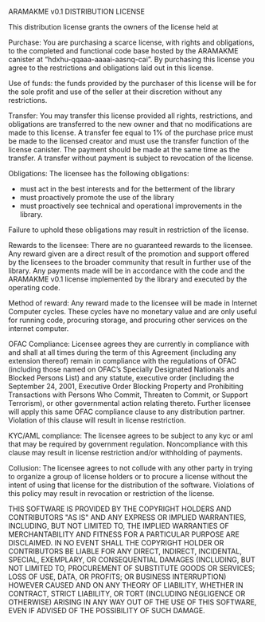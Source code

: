 ARAMAKME v0.1 DISTRIBUTION LICENSE

This distribution license grants the owners of the license held at

Purchase: You are purchasing a scarce license, with rights and obligations, to the completed and functional code base hosted by the ARAMAKME canister at “hdxhu-qqaaa-aaaai-aasnq-cai”. By purchasing this license you agree to the restrictions and obligations laid out in this license.

Use of funds: the funds provided by the purchaser of this license will be for the sole profit and use of the seller at their discretion without any restrictions.

Transfer: You may transfer this license provided all rights, restrictions, and obligations are transferred to the new owner and that no modifications are made to this license. A transfer fee equal to 1% of the purchase price must be made to the licensed creator and must use the transfer function of the license canister. The payment should be made at the same time as the transfer. A transfer without payment is subject to revocation of the license.

Obligations: The licensee has the following obligations:
  - must act in the best interests and for the betterment of the library
  - must proactively promote the use of the library
  - must proactively see technical and operational improvements in the library.

Failure to uphold these obligations may result in restriction of the license.

Rewards to the licensee: There are no guaranteed rewards to the licensee. Any reward given are a direct result of the promotion and support offered by the licensees to the broader community that result in further use of the library. Any payments made will be in accordance with the code and the ARAMAKME v0.1 license implemented by the library and executed by the operating code.

Method of reward: Any reward made to the licensee will be made in Internet Computer cycles. These cycles have no monetary value and are only useful for running code, procuring storage, and procuring other services on the internet computer.

OFAC Compliance: Licensee agrees they are currently in compliance with and shall at all times during the term of this Agreement (including any extension thereof) remain in compliance with the regulations of OFAC (including those named on OFAC’s Specially Designated Nationals and Blocked Persons List) and any statute, executive order (including the September 24, 2001, Executive Order Blocking Property and Prohibiting Transactions with Persons Who Commit, Threaten to Commit, or Support Terrorism), or other governmental action relating thereto. Further licensee will apply this same OFAC compliance clause to any distribution partner. Violation of this clause will result in license restriction.

KYC/AML compliance: The licensee agrees to be subject to any kyc or aml that may be required by government regulation. Noncompliance with this clause may result in license restriction and/or withholding of payments.

Collusion: The licensee agrees to not collude with any other party in trying to organize a group of license holders or to procure a license without the intent of using that license for the distribution of the software. Violations of this policy may result in revocation or restriction of the license.

THIS SOFTWARE IS PROVIDED BY THE COPYRIGHT HOLDERS AND CONTRIBUTORS "AS IS" AND ANY EXPRESS OR IMPLIED WARRANTIES, INCLUDING, BUT NOT LIMITED TO, THE IMPLIED WARRANTIES OF MERCHANTABILITY AND FITNESS FOR A PARTICULAR PURPOSE ARE DISCLAIMED. IN NO EVENT SHALL THE COPYRIGHT HOLDER OR CONTRIBUTORS BE LIABLE FOR ANY DIRECT, INDIRECT, INCIDENTAL, SPECIAL, EXEMPLARY, OR CONSEQUENTIAL DAMAGES (INCLUDING, BUT NOT LIMITED TO, PROCUREMENT OF SUBSTITUTE GOODS OR SERVICES; LOSS OF USE, DATA, OR PROFITS; OR BUSINESS INTERRUPTION) HOWEVER CAUSED AND ON ANY THEORY OF LIABILITY, WHETHER IN CONTRACT, STRICT LIABILITY, OR TORT (INCLUDING NEGLIGENCE OR OTHERWISE) ARISING IN ANY WAY OUT OF THE USE OF THIS SOFTWARE, EVEN IF ADVISED OF THE POSSIBILITY OF SUCH DAMAGE.

